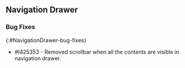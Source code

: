 ## Navigation Drawer

### Bug Fixes
{:#NavigationDrawer-bug-fixes}

* \#I425353 - Removed scrollbar when all the contents are visible in navigation drawer.